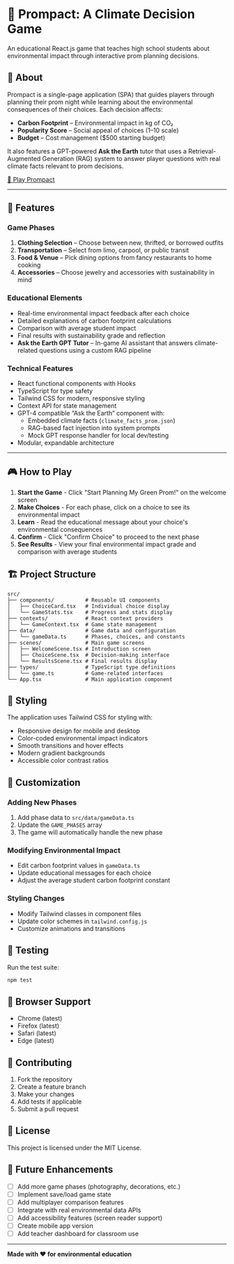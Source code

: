 # 🌱 Prompact: A Climate Decision Game

An educational React.js game that teaches high school students about environmental impact through interactive prom planning decisions.

## 🎯 About

Prompact is a single-page application (SPA) that guides players through planning their prom night while learning about the environmental consequences of their choices. Each decision affects:

- **Carbon Footprint** – Environmental impact in kg of CO₂
- **Popularity Score** – Social appeal of choices (1–10 scale)
- **Budget** – Cost management ($500 starting budget)

It also features a GPT-powered **Ask the Earth** tutor that uses a Retrieval-Augmented Generation (RAG) system to answer player questions with real climate facts relevant to prom decisions.

[🌿 Play Prompact](https://green-prom-planning.vercel.app/)

---

## 🚀 Features

### Game Phases
1. **Clothing Selection** – Choose between new, thrifted, or borrowed outfits
2. **Transportation** – Select from limo, carpool, or public transit
3. **Food & Venue** – Pick dining options from fancy restaurants to home cooking
4. **Accessories** – Choose jewelry and accessories with sustainability in mind

### Educational Elements
- Real-time environmental impact feedback after each choice
- Detailed explanations of carbon footprint calculations
- Comparison with average student impact
- Final results with sustainability grade and reflection
- **Ask the Earth GPT Tutor** – In-game AI assistant that answers climate-related questions using a custom RAG pipeline

### Technical Features
- React functional components with Hooks
- TypeScript for type safety
- Tailwind CSS for modern, responsive styling
- Context API for state management
- GPT-4 compatible “Ask the Earth” component with:
  - Embedded climate facts (`climate_facts_prom.json`)
  - RAG-based fact injection into system prompts
  - Mock GPT response handler for local dev/testing
- Modular, expandable architecture

---

## 🎮 How to Play

1. **Start the Game** - Click "Start Planning My Green Prom!" on the welcome screen
2. **Make Choices** - For each phase, click on a choice to see its environmental impact
3. **Learn** - Read the educational message about your choice's environmental consequences
4. **Confirm** - Click "Confirm Choice" to proceed to the next phase
5. **See Results** - View your final environmental impact grade and comparison with average students

## 🏗️ Project Structure

```
src/
├── components/          # Reusable UI components
│   ├── ChoiceCard.tsx   # Individual choice display
│   └── GameStats.tsx    # Progress and stats display
├── contexts/            # React context providers
│   └── GameContext.tsx  # Game state management
├── data/                # Game data and configuration
│   └── gameData.ts      # Phases, choices, and constants
├── scenes/              # Main game screens
│   ├── WelcomeScene.tsx # Introduction screen
│   ├── ChoiceScene.tsx  # Decision-making interface
│   └── ResultsScene.tsx # Final results display
├── types/               # TypeScript type definitions
│   └── game.ts          # Game-related interfaces
└── App.tsx              # Main application component
```

## 🎨 Styling

The application uses Tailwind CSS for styling with:
- Responsive design for mobile and desktop
- Color-coded environmental impact indicators
- Smooth transitions and hover effects
- Modern gradient backgrounds
- Accessible color contrast ratios

## 🔧 Customization

### Adding New Phases
1. Add phase data to `src/data/gameData.ts`
2. Update the `GAME_PHASES` array
3. The game will automatically handle the new phase

### Modifying Environmental Impact
- Edit carbon footprint values in `gameData.ts`
- Update educational messages for each choice
- Adjust the average student carbon footprint constant

### Styling Changes
- Modify Tailwind classes in component files
- Update color schemes in `tailwind.config.js`
- Customize animations and transitions

## 🧪 Testing

Run the test suite:
```bash
npm test
```

## 📱 Browser Support

- Chrome (latest)
- Firefox (latest)
- Safari (latest)
- Edge (latest)

## 🤝 Contributing

1. Fork the repository
2. Create a feature branch
3. Make your changes
4. Add tests if applicable
5. Submit a pull request

## 📄 License

This project is licensed under the MIT License.

## 🌟 Future Enhancements

- [ ] Add more game phases (photography, decorations, etc.)
- [ ] Implement save/load game state
- [ ] Add multiplayer comparison features
- [ ] Integrate with real environmental data APIs
- [ ] Add accessibility features (screen reader support)
- [ ] Create mobile app version
- [ ] Add teacher dashboard for classroom use

---

**Made with ❤️ for environmental education**
